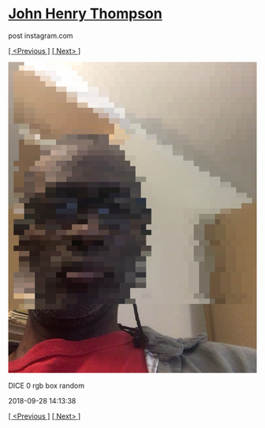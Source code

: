 # [John Henry Thompson](../README.md)
post instagram.com

[[ <Previous ]](2018-09-29-2.md) [[ Next> ]](2018-09-28-2.md)

[![](../media/2018-09-28/DICE-0-rgb-box-random.jpg)](../README.md)

DICE 0 rgb box random

2018-09-28 14:13:38

[[ <Previous ]](2018-09-29-2.md) [[ Next> ]](2018-09-28-2.md)
